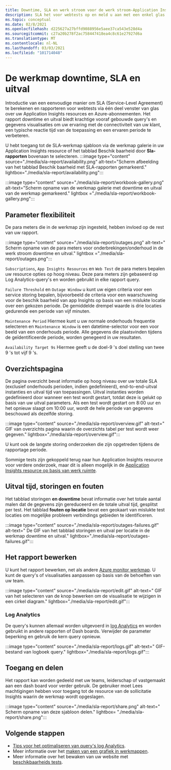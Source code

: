 ```yaml
---
title: Downtime, SLA en werk stroom voor de werk stroom-Application Insights
description: SLA het voor webtests op en meld u aan met een enkel glas venster over uw Application Insights resources en Azure-abonnementen.
ms.topic: conceptual
ms.date: 02/8/2021
ms.openlocfilehash: d225627a27bffd9088956e5aee37ca543e528d4a
ms.sourcegitcommit: c27a20b278f2ac758447418ea4c8c61e27927d6a
ms.translationtype: MT
ms.contentlocale: nl-NL
ms.lasthandoff: 03/03/2021
ms.locfileid: "101714048"
---
```

# <a name="downtime-sla-and-outages-workbook"></a>De werkmap downtime, SLA en uitval

Introductie van een eenvoudige manier om SLA (Service-Level Agreement) te berekenen en rapporteren voor webtests via één deel venster van glas over uw Application Insights resources en Azure-abonnementen. Het rapport downtime en uitval biedt krachtige vooraf gebouwde query's en gegevens visualisaties om uw ervaring met de connectiviteit van uw klant, een typische reactie tijd van de toepassing en een ervaren periode te verbeteren.

U hebt toegang tot de SLA-werkmap sjabloon via de werkmap galerie in uw Application Insights resource of het tabblad Beschik baarheid door **Sla-rapporten** bovenaan te selecteren.
:::image type="content" source="./media/sla-report/availability.png" alt-text="Scherm afbeelding van het tabblad Beschik baarheid met SLA-rapporten gemarkeerd." lightbox="./media/sla-report/availability.png":::

:::image type="content" source="./media/sla-report/workbook-gallery.png" alt-text="Scherm opname van de werkmap galerie met downtime en uitval van de werkmap gemarkeerd." lightbox ="./media/sla-report/workbook-gallery.png":::

## <a name="parameter-flexibility"></a>Parameter flexibiliteit

De para meters die in de werkmap zijn ingesteld, hebben invloed op de rest van uw rapport.

:::image type="content" source="./media/sla-report/outages.png" alt-text=" Scherm opname van de para meters voor onderbrekingen/onderhoud in de werk stroom downtime en uitval." lightbox ="./media/sla-report/outages.png":::

`Subscriptions`, `App Insights Resources` en `Web Test` de para meters bepalen uw resource opties op hoog niveau. Deze para meters zijn gebaseerd op Log Analytics-query's en worden gebruikt in elke rapport query.

`Failure Threshold` en `Outage Window` u kunt uw eigen criteria voor een service storing bepalen, bijvoorbeeld de criteria voor een waarschuwing voor de beschik baarheid van app Insights op basis van een mislukte locatie over een gekozen periode. De gemiddelde drempel waarde is drie locaties gedurende een periode van vijf minuten.

`Maintenance Period` Hiermee kunt u uw normale onderhouds frequentie selecteren en `Maintenance Window` is een datetime-selector voor een voor beeld van een onderhouds periode. Alle gegevens die plaatsvinden tijdens de geïdentificeerde periode, worden genegeerd in uw resultaten.

`Availability Target 9s` Hiermee geeft u de doel-9 's doel stelling van twee 9 's tot vijf 9 's.

## <a name="overview-page"></a>Overzichtspagina

De pagina overzicht bevat informatie op hoog niveau over uw totale SLA (exclusief onderhouds perioden, indien gedefinieerd), end-to-end-uitval instanties en uitval tijd van toepassingen. Uitval instanties worden gedefinieerd door wanneer een test wordt gestart, totdat deze is gelukt op basis van uw uitval parameters. Als een test wordt gestart om 8:00 uur en het opnieuw slaagt om 10:00 uur, wordt de hele periode van gegevens beschouwd als dezelfde storing.

:::image type="content" source="./media/sla-report/overview.gif" alt-text=" GIF van overzichts pagina waarin de overzichts tabel per test wordt weer gegeven." lightbox="./media/sla-report/overview.gif":::

U kunt ook de langste storing onderzoeken die zijn opgetreden tijdens de rapportage periode.

Sommige tests zijn gekoppeld terug naar hun Application Insights resource voor verdere onderzoek, maar dit is alleen mogelijk in de [Application Insights resource op basis van werk ruimte](create-workspace-resource.md).

## <a name="downtime-outages-and-failures"></a>Uitval tijd, storingen en fouten

Het tabblad storingen **en downtime** bevat informatie over het totale aantal malen dat de gegevens zijn gereduceerd en de totale uitval tijd, gesplitst per test. Het tabblad **fouten op locatie** bevat een geokaart van mislukte test locaties om mogelijke probleem verbindings gebieden te identificeren.

:::image type="content" source="./media/sla-report/outages-failures.gif" alt-text=" De GIF van het tabblad storingen en uitval per locatie in de werkmap downtime en uitval." lightbox="./media/sla-report/outages-failures.gif":::

## <a name="edit-the-report"></a>Het rapport bewerken

U kunt het rapport bewerken, net als andere [Azure monitor werkmap](../visualize/workbooks-overview.md). U kunt de query's of visualisaties aanpassen op basis van de behoeften van uw team.

:::image type="content" source="./media/sla-report/edit.gif" alt-text=" GIF van het selecteren van de knop bewerken om de visualisatie te wijzigen in een cirkel diagram." lightbox="./media/sla-report/edit.gif":::

### <a name="log-analytics"></a>Log Analytics

De query's kunnen allemaal worden uitgevoerd in [log Analytics](../logs/log-analytics-overview.md) en worden gebruikt in andere rapporten of Dash boards. Verwijder de parameter beperking en gebruik de kern query opnieuw.

:::image type="content" source="./media/sla-report/logs.gif" alt-text=" GIF-bestand van logboek query." lightbox="./media/sla-report/logs.gif":::

## <a name="access-and-sharing"></a>Toegang en delen

Het rapport kan worden gedeeld met uw teams, leiderschap of vastgemaakt aan een dash board voor verder gebruik. De gebruiker moet Lees machtigingen hebben voor toegang tot de resource van de sollicitatie Insights waarin de werkmap wordt opgeslagen.

:::image type="content" source="./media/sla-report/share.png" alt-text=" Scherm opname van deze sjabloon delen." lightbox= "./media/sla-report/share.png":::

## <a name="next-steps"></a>Volgende stappen

- [Tips voor het optimaliseren van query's log Analytics](../logs/query-optimization.md).
- Meer informatie over het [maken van een grafiek in werkmappen](../visualize/workbooks-chart-visualizations.md).
- Meer informatie over het bewaken van uw website met [beschikbaarheids tests](monitor-web-app-availability.md).